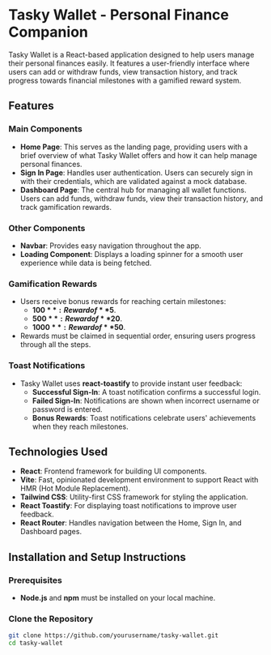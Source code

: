 # Tasky Wallet - Personal Finance Companion

Tasky Wallet is a React-based application designed to help users manage their personal finances easily. It features a user-friendly interface where users can add or withdraw funds, view transaction history, and track progress towards financial milestones with a gamified reward system.

## Features

### Main Components

- **Home Page**: This serves as the landing page, providing users with a brief overview of what Tasky Wallet offers and how it can help manage personal finances.
- **Sign In Page**: Handles user authentication. Users can securely sign in with their credentials, which are validated against a mock database.
- **Dashboard Page**: The central hub for managing all wallet functions. Users can add funds, withdraw funds, view their transaction history, and track gamification rewards.

### Other Components

- **Navbar**: Provides easy navigation throughout the app.
- **Loading Component**: Displays a loading spinner for a smooth user experience while data is being fetched.

### Gamification Rewards

- Users receive bonus rewards for reaching certain milestones:
  - **$100**: Reward of **$5**.
  - **$500**: Reward of **$20**.
  - **$1000**: Reward of **$50**.
- Rewards must be claimed in sequential order, ensuring users progress through all the steps.

### Toast Notifications

- Tasky Wallet uses **react-toastify** to provide instant user feedback:
  - **Successful Sign-In**: A toast notification confirms a successful login.
  - **Failed Sign-In**: Notifications are shown when incorrect username or password is entered.
  - **Bonus Rewards**: Toast notifications celebrate users' achievements when they reach milestones.

## Technologies Used

- **React**: Frontend framework for building UI components.
- **Vite**: Fast, opinionated development environment to support React with HMR (Hot Module Replacement).
- **Tailwind CSS**: Utility-first CSS framework for styling the application.
- **React Toastify**: For displaying toast notifications to improve user feedback.
- **React Router**: Handles navigation between the Home, Sign In, and Dashboard pages.

## Installation and Setup Instructions

### Prerequisites

- **Node.js** and **npm** must be installed on your local machine.

### Clone the Repository

```bash
git clone https://github.com/yourusername/tasky-wallet.git
cd tasky-wallet
```
